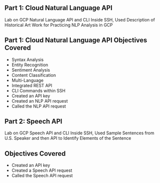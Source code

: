 

## Part 1: Cloud Natural Language API
Lab on GCP Natural Language API and CLI Inside SSH, Used Description of Historical Art Work for Practicing NLP Analysis in GCP

## Part 1: Cloud Natural Language API Objectives Covered
- Syntax Analysis
- Entity Recognition
- Sentiment Analysis
- Content Classification
- Multi-Language
- Integrated REST API
- CLI Commands within SSH
- Created an API key
- Created an NLP API request
- Called the NLP API request


## Part 2: Speech API
Lab on GCP Speech API and CLI Inside SSH, Used Sample Sentences from U.S. Speaker and then API to Identify Elements of the Sentence

## Objectives Covered
- Created an API key
- Created a Speech API request
- Called the Speech API request
